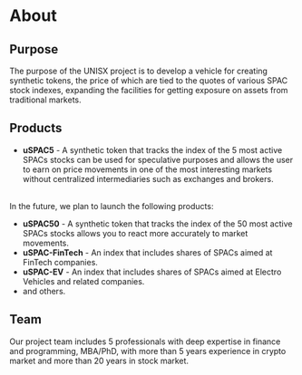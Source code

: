 # About

## Purpose
The purpose of the UNISX project is to develop a vehicle for creating synthetic tokens, the price of which are tied to the quotes of various SPAC stock indexes, expanding the facilities for getting exposure on assets from traditional markets.

## Products
- **uSPAC5** - A synthetic token that tracks the index of the 5 most active SPACs stocks can be used for speculative purposes and allows the user to earn on price movements in one of the most interesting markets without centralized intermediaries such as exchanges and brokers.
<br>
In the future, we plan to launch the following products:<br>

- **uSPAC50** - A synthetic token that tracks the index of the 50 most active SPACs stocks allows you to react more accurately to market movements.
- **uSPAC-FinTech** - An index that includes shares of SPACs aimed at FinTech companies.
- **uSPAC-EV** - An index that includes shares of SPACs aimed at Electro Vehicles and related companies.
- and others.

## Team
Our project team includes 5 professionals with deep expertise in finance and programming, MBA/PhD, with more than 5 years experience in crypto market and more than 20 years in stock market.
